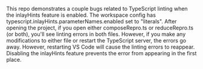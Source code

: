 This repo demonstrates a couple bugs related to TypeScript linting when the inlayHints feature is enabled. The workspace config has typescript.inlayHints.parameterNames.enabled set to "literals". After opening the project, if you open either composeRepro.ts or reduceRepro.ts (or both), you'll see linting errors in both files. However, if you make any modifications to either file or restart the TypeScript server, the errors go away. However, restarting VS Code will cause the linting errors to reappear. Disabling the inlayHints feature prevents the error from appearing in the first place.